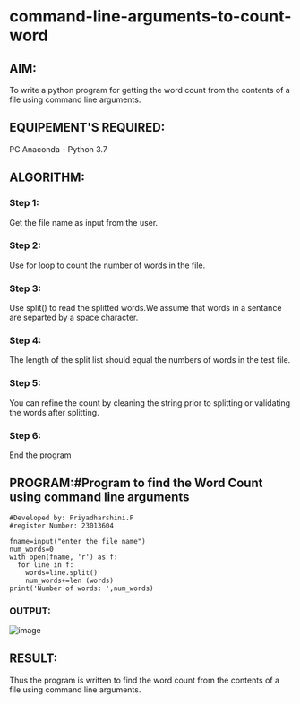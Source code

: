 # command-line-arguments-to-count-word
## AIM:
To write a python program for getting the word count from the contents of a file using command line arguments.
## EQUIPEMENT'S REQUIRED: 
PC
Anaconda - Python 3.7
## ALGORITHM: 
### Step 1:
Get the file name as input from the user.
### Step 2: 
Use for loop to count the number of words in the file.
### Step 3: 
Use split() to read the splitted words.We assume that words in a sentance are separted by a space character.
### Step 4:  
The length of the split list should equal the numbers of words in the test file.
### Step 5: 
You can refine the count by cleaning the string prior to splitting or validating the words after splitting.
### Step 6: 
End the program
## PROGRAM:#Program to find the Word Count using command line arguments
```
#Developed by: Priyadharshini.P
#register Number: 23013604

fname=input("enter the file name")
num_words=0
with open(fname, 'r') as f:
  for line in f:
    words=line.split()
    num_words+=len (words)
print('Number of words: ',num_words)
```

### OUTPUT:
![image](https://github.com/priyadharshini210/command-line-arguments-to-count-word/assets/148514638/bba7687b-9573-4ceb-b4c5-ce4d72c073bb)

## RESULT:
Thus the program is written to find the word count from the contents of a file using command line arguments.

